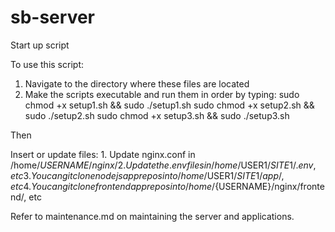 # sb-server
Start up script

To use this script:

1. Navigate to the directory where these files are located
2. Make the scripts executable and run them in order by typing: 
    sudo chmod +x setup1.sh && sudo ./setup1.sh
    sudo chmod +x setup2.sh && sudo ./setup2.sh
    sudo chmod +x setup3.sh && sudo ./setup3.sh

Then

Insert or update files:
    1. Update nginx.conf in /home/${USERNAME}/nginx/
    2. Update the .env files in /home/$USER1/$SITE1/.env, etc
    3. You can git clone nodejs app repos into /home/$USER1/$SITE1/app/, etc
    4. You can git clone frontend app repos into /home/${USERNAME}/nginx/frontend/, etc

Refer to maintenance.md on maintaining the server and applications.